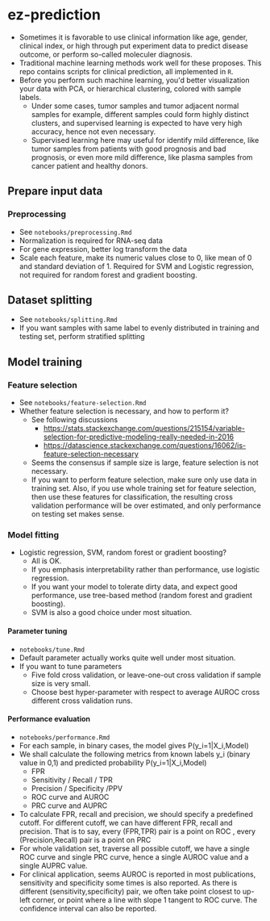 # ez-prediction
- Sometimes it is favorable to use clinical information like age, gender, clinical index, or high through put experiment data to predict disease outcome, or perform so-called moleculer diagnosis. 
- Traditional machine learning methods work well for these proposes. This repo contains scripts for clinical prediction, all implemented in `R`.
- Before you perform such machine learning, you'd better visualization your data with PCA, or hierarchical clustering, colored with sample labels. 
  - Under some cases, tumor samples and tumor adjacent normal samples for example, different samples could form highly distinct clusters, and supervised learning is expected to have very high accuracy, hence not even necessary. 
  - Supervised learning here may useful for identify mild difference, like tumor samples from patients with good prognosis and bad prognosis, or even more mild difference, like plasma samples from cancer patient and healthy donors.

## Prepare input data
### Preprocessing

- See `notebooks/preprocessing.Rmd`
- Normalization is required for RNA-seq data
- For gene expression, better log transform the data
- Scale each feature, make its numeric values close to 0, like mean of 0 and standard deviation of 1.  Required for SVM and Logistic regression, not required for random forest and gradient boosting.

## Dataset splitting

- See `notebooks/splitting.Rmd`
- If you want samples with same label to evenly distributed in training and testing set, perform stratified splitting 

## Model training 

### Feature selection
- See `notebooks/feature-selection.Rmd`
- Whether feature selection is necessary, and how to perform it?
  - See following discussions
    - <https://stats.stackexchange.com/questions/215154/variable-selection-for-predictive-modeling-really-needed-in-2016>
    - <https://datascience.stackexchange.com/questions/16062/is-feature-selection-necessary>
  - Seems the consensus if sample size is large, feature selection is not necessary.
  - If you want to perform feature selection, make sure only use data in training set. Also, if you use whole training set for feature selection, then use these features for classification, the resulting cross validation performance will be over estimated, and only performance on testing set makes sense.

### Model fitting
- Logistic regression, SVM, random forest or gradient boosting?
  - All is OK. 
  - If you emphasis interpretability rather than performance, use logistic regression. 
  - If you want your model to tolerate dirty data, and expect good performance, use tree-based method (random forest and gradient boosting).
  - SVM is also a good choice under most situation.

#### Parameter tuning

- `notebooks/tune.Rmd`
- Default parameter actually works quite well under most situation.
- If you want to tune parameters
  - Five fold cross validation, or leave-one-out cross validation if sample size is very small.
  - Choose best hyper-parameter with respect to  average AUROC cross different cross validation runs.

#### Performance evaluation
- `notebooks/performance.Rmd`
- For each sample, in binary cases, the model gives P(y_i=1|X_i,Model)
- We shall calculate the following metrics from known labels y_i (binary value in 0,1) and predicted probability P(y_i=1|X_i,Model) 
  - FPR
  - Sensitivity / Recall / TPR
  - Precision / Specificity /PPV
  - ROC curve and AUROC
  - PRC curve and AUPRC
- To calculate FPR, recall and precision, we should specify a predefined cutoff. For different cutoff, we can have different FPR, recall and precision. That is to say, every (FPR,TPR) pair is a point on ROC , every  (Precision,Recall) pair is a point on PRC 
- For whole validation set, traverse all possible cutoff, we have a single ROC curve and single PRC curve, hence a single AUROC value and a single AUPRC value.
- For clinical application, seems AUROC  is reported in most publications, sensitivity  and specificity some times is also reported. As there is different (sensitivity,specificity) pair, we often take point closest to up-left corner, or point where a line with slope 1 tangent to ROC curve. The confidence interval can also be reported.












